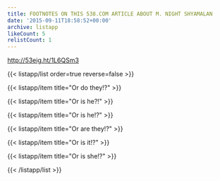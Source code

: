 ```yaml
---
title: FOOTNOTES ON THIS 538.COM ARTICLE ABOUT M. NIGHT SHYAMALAN
date: '2015-09-11T18:58:52+00:00'
archive: listapp
likeCount: 5
relistCount: 1
---
```


http://53eig.ht/1L6QSm3

<!--more-->

{{< listapp/list order=true reverse=false >}}

   {{< listapp/item title="Or do they!?" >}}

   {{< listapp/item title="Or is he?!" >}}

   {{< listapp/item title="Or is he!?" >}}

   {{< listapp/item title="Or are they!?" >}}

   {{< listapp/item title="Or is it!?" >}}

   {{< listapp/item title="Or is she!?" >}}

{{< /listapp/list >}}
